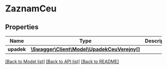 # ZaznamCeu

## Properties
Name | Type | Description | Notes
------------ | ------------- | ------------- | -------------
**upadek** | [**\Swagger\Client\Model\UpadekCeuVerejny[]**](UpadekCeuVerejny.md) |  | [optional] 

[[Back to Model list]](../../README.md#documentation-for-models) [[Back to API list]](../../README.md#documentation-for-api-endpoints) [[Back to README]](../../README.md)

